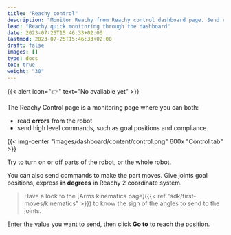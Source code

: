 ```yaml
---
title: "Reachy control"
description: "Monitor Reachy from Reachy control dashboard page. Send compliance and goal positions commands, and read errors."
lead: "Reachy quick monitoring through the dashboard"
date: 2023-07-25T15:46:33+02:00
lastmod: 2023-07-25T15:46:33+02:00
draft: false
images: []
type: docs
toc: true
weight: "30"
---
```


{{< alert icon="👉" text="No available yet" >}}


The Reachy Control page is a monitoring page where you can both:
- read **errors** from the robot
- send high level commands, such as goal positions and compliance.

{{< img-center "images/dashboard/content/control.png" 600x "Control tab" >}}

Try to turn on or off parts of the robot, or the whole robot.

You can also send commands to make the part moves. Give joints goal positions, express **in degrees** in Reachy 2 coordinate system.  

> Have a look to the [Arms kinematics page]({{< ref "sdk/first-moves/kinematics" >}}) to know the sign of the angles to send to the joints. 

Enter the value you want to send, then click **Go to** to reach the position.

